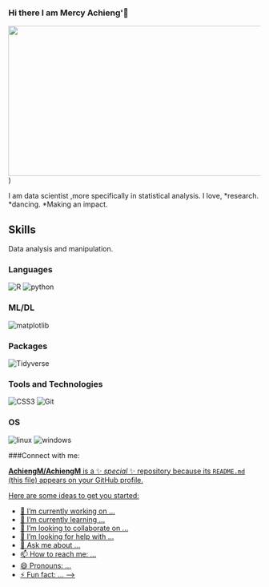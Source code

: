  ### Hi there I am Mercy Achieng'👋


<div align="center">
 <img src="https://media.giphy.com/media/1jl173guBKkbvC03rQ/giphy.gif" width="600" height="300"/>
</div>)

I am data scientist ,more specifically in statistical analysis.
I love,
 *research.
 *dancing.
 *Making an impact.


## Skills
 Data analysis and manipulation.

### Languages
![R](https://img.shields.io/badge/R-276DC3?style=for-the-badge&logo=r&logoColor=purple)
![python](https://img.shields.io/badge/Python-FFD43B?style=for-the-badge&logo=python&logoColor=blue)

### ML/DL
![matplotlib](https://img.shields.io/badge/Matplotlib-007ACC?style=for-the-badge&logo=matplotlib&logoColor=white)

### Packages
 ![Tidyverse](https://img.shields.io/badge/Tidyverse-5B9BD5?style=for-the-badge&logo=tidyverse&logoColor=green)

 
### Tools and Technologies
![CSS3](https://img.shields.io/badge/CSS3-1572B6?style=for-the-badge&logo=css3&logoColor=white)
![Git](https://img.shields.io/badge/Git-F05032?style=for-the-badge&logo=git&logoColor=white)   

### OS
![linux](https://img.shields.io/badge/Linux-FCC624?style=for-the-badge&logo=linux&logoColor=black)
![windows](https://img.shields.io/badge/Windows-0078D6?style=for-the-badge&logo=windows&logoColor=pink)


###Connect with me:
<div id="badges">
 <a href=https://



**AchiengM/AchiengM** is a ✨ _special_ ✨ repository because its `README.md` (this file) appears on your GitHub profile.

Here are some ideas to get you started:

- 🔭 I’m currently working on ...
- 🌱 I’m currently learning ...
- 👯 I’m looking to collaborate on ...
- 🤔 I’m looking for help with ...
- 💬 Ask me about ...
- 📫 How to reach me: ...
- 😄 Pronouns: ...
- ⚡ Fun fact: ...
-->
